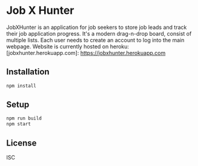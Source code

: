 # Job X Hunter
JobXHunter is an application for job seekers to store job leads and track their job application progress.
It's a modern drag-n-drop board, consist of multiple lists. Each user needs to create an account to log into the main webpage.
Website is currently hosted on heroku: [jobxhunter.herokuapp.com]: https://jobxhunter.herokuapp.com

## Installation
```bash
npm install
```

## Setup
```bash
npm run build
npm start
```

## License
ISC
